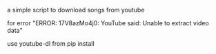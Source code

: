 a simple script to download songs from youtube


for error "ERROR: 17V8azMo4j0: YouTube said: Unable to extract video data"

use youtube-dl from pip install
